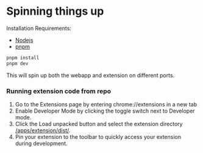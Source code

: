 # Spinning things up

Installation Requirements:

- [Nodejs](https://nodejs.org/en)
- [pnpm](https://pnpm.io/installation)

```bash
pnpm install
pnpm dev
```

This will spin up both the webapp and extension on different ports.

### Running extension code from repo

1. Go to the Extensions page by entering chrome://extensions in a new tab
2. Enable Developer Mode by clicking the toggle switch next to Developer mode.
3. Click the Load unpacked button and select the extension directory [/apps/extension/dist/](../apps/extension/dist).
4. Pin your extension to the toolbar to quickly access your extension during development.
